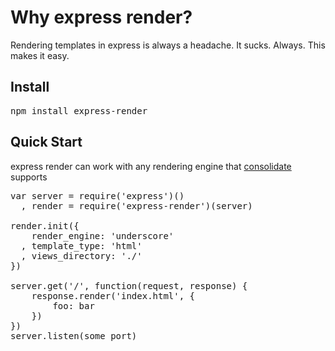 Why express render?
==================

Rendering templates in express is always a headache. It sucks. Always. This makes it easy.

Install
------
<pre>
npm install express-render
</pre>

Quick Start
-----------
express render can work with any rendering engine that [consolidate](https://github.com/visionmedia/consolidate.js/) supports
<pre>
var server = require('express')()
  , render = require('express-render')(server)
  
render.init({
    render_engine: 'underscore'
  , template_type: 'html'
  , views_directory: './'
})

server.get('/', function(request, response) {
    response.render('index.html', {
        foo: bar
    })
})
server.listen(some port)
</pre>
